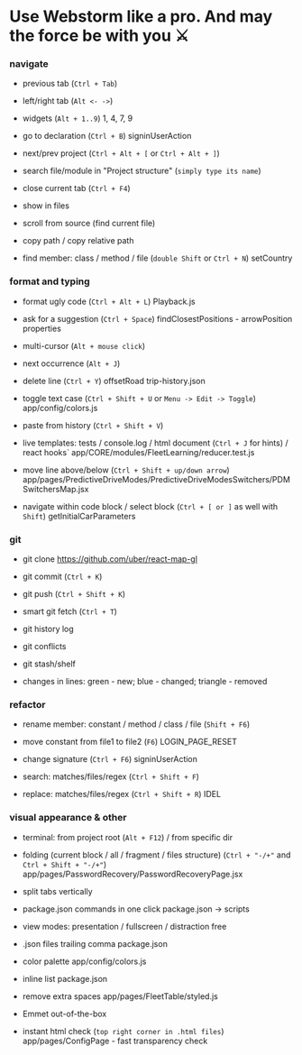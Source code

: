 # Use Webstorm like a pro. And may the force be with you ⚔️

### navigate
- previous tab (`Ctrl + Tab`)
- left/right tab (`Alt <- ->`)
- widgets (`Alt + 1..9`)
1, 4, 7, 9

- go to declaration (`Ctrl + B`)
signinUserAction

- next/prev project (`Ctrl + Alt + [` or `Ctrl + Alt + ]`)

- search file/module in "Project structure" (`simply type its name`)

- close current tab (`Ctrl + F4`)

- show in files

- scroll from source (find current file)

- copy path / copy relative path

- find member: class / method / file (`double Shift` or `Ctrl + N`)
setCountry

### format and typing
- format ugly code (`Ctrl + Alt + L`)
Playback.js

- ask for a suggestion (`Ctrl + Space`)
findClosestPositions - arrowPosition properties

- multi-cursor (`Alt + mouse click`)
- next occurrence (`Alt + J`)
- delete line (`Ctrl + Y`)
offsetRoad
trip-history.json

- toggle text case (`Ctrl + Shift + U` or `Menu -> Edit -> Toggle`)
app/config/colors.js

- paste from history (`Ctrl + Shift + V`)

- live templates: tests / console.log / html document (`Ctrl + J` for hints) / react hooks`
app/CORE/modules/FleetLearning/reducer.test.js

- move line above/below (`Ctrl + Shift + up/down arrow`)
app/pages/PredictiveDriveModes/PredictiveDriveModesSwitchers/PDMSwitchersMap.jsx

- navigate within code block / select block (`Ctrl + [ or ]` as well with `Shift`)
getInitialCarParameters

### git
- git clone
https://github.com/uber/react-map-gl

- git commit (`Ctrl + K`)
- git push (`Ctrl + Shift + K`)
- smart git fetch (`Ctrl + T`)
- git history log
- git conflicts
- git stash/shelf
- changes in lines: green - new; blue - changed; triangle - removed

### refactor
- rename member: constant / method / class / file (`Shift + F6`)
- move constant from file1 to file2 (`F6`)
LOGIN_PAGE_RESET

- change signature (`Ctrl + F6`)
signinUserAction

- search:  matches/files/regex (`Ctrl + Shift + F`)
- replace: matches/files/regex (`Ctrl + Shift + R`)
IDEL

### visual appearance & other
- terminal: from project root (`Alt + F12`) / from specific dir
- folding (current block / all / fragment / files structure) (`Ctrl + "-/+"` and `Ctrl + Shift + "-/+"`)
app/pages/PasswordRecovery/PasswordRecoveryPage.jsx

- split tabs vertically
- package.json commands in one click
package.json -> scripts

- view modes: presentation / fullscreen / distraction free

- .json files trailing comma
package.json

- color palette
app/config/colors.js

- inline list
package.json

- remove extra spaces
app/pages/FleetTable/styled.js

- Emmet out-of-the-box
- instant html check (`top right corner in .html files`)
app/pages/ConfigPage - fast transparency check

